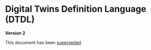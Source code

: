 # Digital Twins Definition Language (DTDL)

**Version 2**

This document has been [superseded](DTDL.v2.md).

